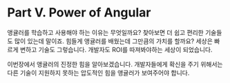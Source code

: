# Part Ⅴ. Power of Angular

앵귤러를 학습하고 사용해야 하는 이유는 무엇일까요? 찾아보면 더 쉽고 편리한 기술들도 많이 있는데 말이죠. 힘들게 앵귤러를 배웠는데 그만큼의 가치를 할까요? 세상은 빠르게 변하고 기술도 그렇습니다. 개발자도 ROI를 따져봐야하는 세상이 되었습니다.

이번장에서 앵귤러의 진정한 힘을 알아보겠습니다. 개발자들에게 확신을 주기 위해서는 다른 기술이 지원하지 못하는 압도적인 힘을 앵귤러가 보여주어야 합니다.
